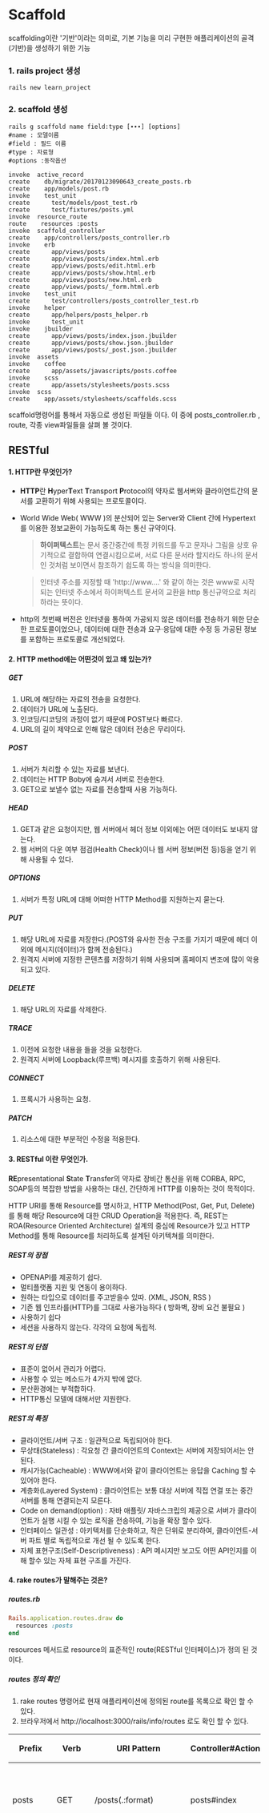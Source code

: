 # Scaffold
scaffolding이란 '기반'이라는 의미로, 기본 기능을 미리 구현한 애플리케이션의 골격(기반)을 생성하기 위한 기능

### 1. rails project 생성
```vim
rails new learn_project
```
### 2. scaffold 생성
```vim
rails g scaffold name field:type [∙∙∙] [options] 
#name : 모델이름
#field : 필드 이름
#type : 자료형
#options :동작옵션
```
```vim
invoke  active_record
create    db/migrate/20170123090643_create_posts.rb
create    app/models/post.rb
invoke    test_unit
create      test/models/post_test.rb
create      test/fixtures/posts.yml
invoke  resource_route
route    resources :posts
invoke  scaffold_controller
create    app/controllers/posts_controller.rb
invoke    erb
create      app/views/posts
create      app/views/posts/index.html.erb
create      app/views/posts/edit.html.erb
create      app/views/posts/show.html.erb
create      app/views/posts/new.html.erb
create      app/views/posts/_form.html.erb
invoke    test_unit
create      test/controllers/posts_controller_test.rb
invoke    helper
create      app/helpers/posts_helper.rb
invoke      test_unit
invoke    jbuilder
create      app/views/posts/index.json.jbuilder
create      app/views/posts/show.json.jbuilder
create      app/views/posts/_post.json.jbuilder
invoke  assets
invoke    coffee
create      app/assets/javascripts/posts.coffee
invoke    scss
create      app/assets/stylesheets/posts.scss
invoke  scss
create    app/assets/stylesheets/scaffolds.scss
```
scaffold명령어를 통해서 자동으로 생성된 파일들 이다. 이 중에 posts_controller.rb , route, 각종 view파일들을 살펴 볼 것이다.


## RESTful
#### 1. HTTP란 무엇인가?
* **HTTP**란 **H**yper**T**ext **T**ransport **P**rotocol의 약자로 웹서버와 클라이언트간의 문서를 교환하기 위해 사용되는 프로토콜이다.

* World Wide Web( WWW )의 분산되어 있는 Server와 Client 간에 Hypertext를 이용한 정보교환이 가능하도록 하는 통신 규약이다.
 	> **하이퍼텍스트**는 문서 중간중간에 특정 키워드를 두고 문자나 그림을 상호 유기적으로 결합하여 연결시킴으로써, 서로 다른 문서라 할지라도 하나의 문서인 것처럼 보이면서 참조하기 쉽도록 하는 방식을 의미한다.

	> 인터넷 주소를 지정할 때 'http://www....' 와 같이 하는 것은 www로 시작되는 인터넷 주소에서 하이퍼텍스트 문서의 교환을 http 통신규약으로 처리하라는 뜻이다.

* http의 첫번째 버전은 인터넷을 통하여 가공되지 않은 데이터를 전송하기 위한 단순한 프로토콜이었으나, 데이터에 대한 전송과 요구·응답에 대한 수정 등 가공된 정보를 포함하는 프로토콜로 개선되었다.

#### 2. HTTP method에는 어떤것이 있고 왜 있는가?

##### GET
 1. URL에 해당하는 자료의 전송을 요청한다.
 2. 데이터가 URL에 노출된다.
 3. 인코딩/디코딩의 과정이 없기 때문에 POST보다 빠르다.
 4. URL의 길이 제약으로 인해 많은 데이터 전송은 무리이다.

##### POST
 1. 서버가 처리할 수 있는 자료를 보낸다.
 2. 데이터는 HTTP Boby에 숨겨서 서버로 전송한다.
 3. GET으로 보낼수 없는 자료를 전송할때 사용 가능하다.

##### HEAD
 1. GET과 같은 요청이지만, 웹 서버에서 헤더 정보 이외에는 어떤 데이터도 보내지 않는다.
 2. 웹 서버의 다운 여부 점검(Health Check)이나 웹 서버 정보(버전 등)등을 얻기 위해 사용될 수 있다.

##### OPTIONS
 1. 서버가 특정 URL에 대해 어떠한 HTTP Method를 지원하는지 묻는다.

##### PUT
 1. 해당 URL에 자료를 저장한다.(POST와 유사한 전송 구조를 가지기 때문에 헤더 이외에 메시지(데이터)가 함께 전송된다.)
 2. 원격지 서버에 지정한 콘텐츠를 저장하기 위해 사용되며 홈페이지 변조에 많이 악용되고 있다. 

##### DELETE
 1. 해당 URL의 자료를 삭제한다.

##### TRACE
 1. 이전에 요청한 내용을 들을 것을 요청한다.
 2. 원격지 서버에 Loopback(루프백) 메시지를 호출하기 위해 사용된다. 

##### CONNECT
 1. 프록시가 사용하는 요청.

##### PATCH
 1. 리소스에 대한 부분적인 수정을 적용한다.

#### 3. RESTful 이란 무엇인가.
**RE**presentational **S**tate **T**ransfer의 약자로 장비간 통신을 위해 CORBA, RPC, SOAP등의 복잡한 방법을 사용하는 대신, 간단하게 HTTP를 이용하는 것이 목적이다.

HTTP URI를 통해 Resource를 명시하고, HTTP Method(Post, Get, Put, Delete)를 통해 해당 Resource에 대한 CRUD Operation을 적용한다. 즉, REST는 ROA(Resource Oriented Architecture) 설계의 중심에 Resource가 있고 HTTP Method를 통해 Resource를 처리하도록 설계된 아키텍쳐를 의미한다.

##### REST의 장점

- OPENAPI를 제공하기 쉽다.
- 멀티플랫폼 지원 및 연동이 용이하다.
- 원하는 타입으로 데이터를 주고받을수 있따. (XML, JSON, RSS )
- 기존 웹 인프라를(HTTP)를 그대로 사용가능하다 ( 방화벽, 장비 요건 불필요 )
- 사용하기 쉽다
- 세션을 사용하지 않는다. 각각의 요청에 독립적.

##### REST의 단점

- 표준이 없어서 관리가 어렵다.
- 사용할 수 있는 메소드가 4가지 밖에 없다.
- 분산환경에는 부적합하다.
- HTTP통신 모델에 대해서만 지원한다.

##### REST의 특징

- 클라이언트/서버 구조 : 일관적으로 독립되어야 한다.
- 무상태(Stateless) : 각요청 간 클라이언트의 Context는 서버에 저장되어서는 안 된다.
- 캐시가능(Cacheable) : WWW에서와 같이 클라이언트는 응답을 Caching 할 수 있어야 한다.
- 계층화(Layered System) : 클라이언트는 보통 대상 서버에 직접 연결 또는 중간 서버를 통해 연결되는지 모른다.
- Code on demand(option) : 자바 애플릿/ 자바스크립의 제공으로 서버가 클라이언트가 실행   시킬 수 있는 로직을 전송하여, 기능을 확장 할수 있다.
- 인터페이스 일관성 : 아키텍처를 단순화하고, 작은 단위로 분리하여, 클라이언트-서버 파트    별로 독립적으로 개선 될 수 있도록 한다.
- 자체 표현구조(Self-Descriptiveness) : API 메시지만 보고도 어떤 API인지를 이해 할수 있는 자체 표현 구조를 가진다.

#### 4. rake routes가 말해주는 것은?

#####  routes.rb
```ruby
Rails.application.routes.draw do
  resources :posts
end
```
resources 메서드로 resource의 표준적인 route(RESTful 인터페이스)가 정의 된 것이다.

#####  routes 정의 확인

1. rake routes 명령어로 현재 애플리케이션에 정의된 route를 목록으로 확인 할 수 있다.
2. 브라우저에서 http://localhost:3000/rails/info/routes 로도 확인 할 수 있다.

|Prefix| Verb |  URI Pattern | Controller#Action | 역할 |
|--------|--------|--------|--------|--------------|
|posts| GET  | /posts(.:format) | posts#index  | 목록 화면 표시|
| 	   | POST | /posts(.:format) | posts#create | 새로운 데이터 등록화면의 입력을 받아 데이터 등록 처리|
|new_post| GET | /posts/new(.:format)| posts#new | 새로운 데이터 등록 화면 표시 |
| edit_post | GET | /posts/:id/edit(.:format) | posts#edit | 수정 화면 표시|
| post | GET | /posts/:id(.:format) | posts#show | 개별 상세 화면 표시 |
|      | PATCH | /posts/:id(.:format) | posts#update | 수정화면의 입력을 받아 수정 처리|
|      | PUT | /posts/:id(.:format) | posts#update |	|
|      | DELETE | /posts/:id(.:format) | posts#destroy | 목록화면에서 지정된 데이터 제거처리|


## controller와 view파일 살펴보기
### View Helper


웹 애플리케이션에서의 폼(Form)은 유저 입력을 받기 위해서는 필수인 인터페이스입니다. 하지만 폼의 각 요소들의 명명법과 수많은 속성들 탓에 폼의 마크업은 쉽게 복잡해지고, 관리하기 어려워집니다. 그래서 Rails에서는 폼 마크업을 생성하기 위한 뷰 헬퍼를 제공하고, 이런 번잡한 작업을 할 필요를 없앴습니다.

템플릿 파일을 작성할 때 도움을 주는 메서드를 의미한다. 뷰 헬퍼를 이용하면 입력 양식 요소 생성을 비롯해 문자열 또는 숫자 정형화, 인코딩 처리 등 뷰에서 자주 사용되는 처리를 손쉽게 할 수 있습니다. 또한 뷰 헬퍼에는 모델 또는 라우터를 연동하는 등 Rails 자체와 함께 이용할 수 있는 기능이 많다.


### 1. index 액션
```ruby
class PostsController < ApplicationController
  def index
    @posts = Post.all
  end
end
```
Post.all은 현재 데이터베이스에 있는 모든 글(posts) 정보를 Post 모델로 반환하는 메소드 입니다. 이 호출의 결과는 글(post)의 배열이고 @posts 변수에 저장됩니다.
```erb
#index.html.erb

<p id="notice"><%= notice %></p>

<h1>Posts</h1>

<table>
  <thead>
    <tr>
      <th>Title</th>
      <th>Content</th>
      <th colspan="3"></th>
    </tr>
  </thead>

  <tbody>
    <% @posts.each do |post| %>
      <tr>
        <td><%= post.title %></td>
        <td><%= post.content %></td>
        <td><%= link_to 'Show', post %></td>
        <td><%= link_to 'Edit', edit_post_path(post) %></td>
        <td><%= link_to 'Destroy', post, method: :delete, data: { confirm: 'Are you sure?' } %></td>
      </tr>
    <% end %>
  </tbody>
</table>

<br>

<%= link_to 'New Post', new_post_path %>
```
index 뷰는 @posts 배열을 순환하면서 내용과 링크를 보여줍니다.

##### view helper
* `link_to(body, url [ , html_options])`는 세부 항목에 대한 링크를 만듭니다.
 > body : 링크 텍스트
 > url : 링크 대상 경로(or 매개변수정보)
 > html_options : 태그에 적용할 옵션정보

* 
```erb
   <%= link_to 'Show', post %>
```
* 이 부분에서 post는 each메서드에서 @posts변수로 부터 얻은 각각의 요소이다.
* `link_to` 메서드의 링크 대상 경로에 모델 객체를 적용하면 rails는 객체를 나타내는 id속성(post.id)를 사용한다. 따라서 "/posts/1"과 같은 경로가 생성된다.

* 
```erb
<%= link_to 'Edit', edit_post_path(post) %>
```
* edit_post_path 와 new_post_path 는 레일즈가 제공하는 RESTfule 라우팅 부분입니다. resources 메서드를 호출할 때 자동으로 사용되는 뷰 헬퍼이다.
* 
```erb
<%= link_to 'Destroy', post, method: :delete, data: { confirm: 'Are you sure?' } %>
```
* data-confirm옵션을 지정하면 링크를 클릭할 때 확인 대화상자가 표시된다.
* HTTP GET이외의 것으로 요청을 할때 method로 지정할 수 있다. method: :delete는 HTTP DELETE 메소드를 사용한다는 것이다.

### 2. Show 액션

```ruby
#posts_controller.rb

class PostsController < ApplicationController
  before_action :set_post, only: [:show, :edit, :update, :destroy]

  def show
  end

  private
    def set_post
      @post = Post.find(params[:id])
    end

end
```
* `before_action method, only: action` 는 action 메서드가 실행되기 전에 실행할 메서드를 지정하는 메서드 입니다.
> method: 필터로 실행되는 메서드
> action: 필터를 적용할 액션 메서드
	
    여기서는 show액션이 실행되기 전에 set_post가 실행됩니다.

* private는 액션으로 호출되지 않도록 해준다. 그래서 filter method에서 처리하는 내용을 private에 선언된 것이다.

* url에서 전달받은 매개변수(id)를 추출할 수 있게 하는 것이 `params` method이며 이 매개변수(id)를 키로 Posts테이블을 검색하는 것이 `find`method의 역할이다. 즉, set_post는 매개변수(id)를 추출해 Posts테이블을 검색하고 결과를 @post에 저장하는 method이다.

```erb
#show.html.erb

<p id="notice"><%= notice %></p>

<p>
  <strong>Title:</strong>
  <%= @post.title %>
</p>

<p>
  <strong>Content:</strong>
  <%= @post.content %>
</p>

<%= link_to 'Edit', edit_post_path(@post) %> |
<%= link_to 'Back', posts_path %>

```
##### view helper
index와 동일함.


### 3. New / Create 액션

```ruby
class PostsController < ApplicationController
  before_action :set_post, only: [:show, :edit, :update, :destroy]

  def new
    @post = Post.new
  end

  def create
    @post = Post.new(post_params)

    respond_to do |format|
      if @post.save
        format.html { redirect_to @post, notice: 'Post was successfully created.' }
        format.json { render :show, status: :created, location: @post }
      else
        format.html { render :new }
        format.json { render json: @post.errors, status: :unprocessable_entity }
      end
    end
  end

  private
    def set_post
      @post = Post.find(params[:id])
    end

    def post_params
      params.require(:post).permit(:title, :content)
    end
end
```
입력 양식을 출력하는 new action, 버튼을 클릭했을때 호출되는 데이터 등록 처리를 하는 create action이 있다.

* new action은 `@post = Post.new` 비어있는 post객체를 생성하며, 이때 생성되는 객체로 템플릿파일(new.html.erb)에서 모델의 속성을 알 수 있다.
* post_params는 입력양식으로 부터 입력받은 데이터를 추출할 때 사용된다.
* create action에서 `post = Post.new(post_params)`는 hash값이 모델에 대응되는 속성으로 한꺼번에 설정이되며, 오류가 발생할때 템플릿으로 피드백 하는게 가능하다.
* ```ruby
respond_to do |format|
	if @post.save
    	format.html { redirect_to @post, notice: 'Post was successfully created.' }
    	format.json { render :show, status: :created, location: @post }
	else
    	format.html { render :new }
    	format.json { render json: @post.errors, status: :unprocessable_entity }
	end
end
```
* `respond_to`메소드로 지정된 형식으로 템플릿이 출력되는 형태이다. 
=> html이라면 new.html.erb를 호출하고, json이라면 @post.errors에 JSON형식으로 바꾸어 출력한다. 
* `.save` 메소드는 데이터베이스와 관련된 처리의 결과를 true or false로 반환한다. 이러한 성질을 이용해서 저장성공여부를 확인하고 성공한 경우와 아닌 경우를 나눠서 처리한 것이다.
* `redirect_to url [, option]`는 매겨변수로 지정한 url로 이동하게 만든 것이다.


```erb
#_form.html.erb
<%= form_for(post) do |f| %>
  <% if post.errors.any? %>
    <div id="error_explanation">
      <h2><%= pluralize(post.errors.count, "error") %> prohibited this post from being saved:</h2>

      <ul>
      <% post.errors.full_messages.each do |message| %>
        <li><%= message %></li>
      <% end %>
      </ul>
    </div>
  <% end %>

  <div class="field">
    <%= f.label :title %>
    <%= f.text_field :title %>
  </div>

  <div class="field">
    <%= f.label :content %>
    <%= f.text_area :content %>
  </div>

  <div class="actions">
    <%= f.submit %>
  </div>
<% end %>

```
* **부분 템플릿**은  메인 템플릿에서 불러들이는 템플릿이다.
`_<이름>.html.erb`형태로 파일이름 앞에 `_`가 붙여야한다.
> form에쓰인 입력양식은 신규등록(new)/수정(update)페이지에서 공통으로 사용하기 때문에 따로 빼서 사용함으로써 코드의 중복입력을 피한 것이다. 

	##### view helper
```erb
<%= form_for(post) do |f| %>
# -------- 생략 -------
  <div class="field">
    <%= f.label :content %>
    <%= f.text_area :content %>
  </div>

  <div class="actions">
    <%= f.submit %>
  </div>
<% end %>
```
* 모델과 연동되는 입력 양식을 생성할 때 사용
```
form_for(model) do |f|
	--입력 양식--
end
```
	1. 입력값을 모델의 속성으로 변환
	2. 수정, 오류가 발생할때ㅐ 모델의 현재값을 입력 양식에 출력

* form_for블록 내부에서 `f.label`, `f.text_filed(f.text_area)`,  `f.data_select`, `f.check_box`, `f.submit`등의 메소드를 호출함.

	form for내부에서 사용할 수 있는 뷰 헬퍼로 각각 모델과 관련된 라벨, 텍스트상자, 날짜 선택 상자, 체크박스, 제출버튼을 생성한다.

```erb
#new.html.erb

<h1>New Post</h1>

<%= render 'form', post: @post %>

<%= link_to 'Back', posts_path %>
```
`<%= render 'form', post: @post %>` render를 통해서 부분템플릿 호출을 하고 있다.


### 4. Edit / Update 액션

```ruby
class PostsController < ApplicationController
  before_action :set_post, only: [:show, :edit, :update, :destroy]

  def edit
  end

  def update
    respond_to do |format|
      if @post.update(post_params)
        format.html { redirect_to @post, notice: 'Post was successfully updated.' }
        format.json { render :show, status: :ok, location: @post }
      else
        format.html { render :edit }
        format.json { render json: @post.errors, status: :unprocessable_entity }
      end
    end
  end

  private
    
    def set_post
      @post = Post.find(params[:id])
    end
    
    def post_params
      params.require(:post).permit(:title, :content)
    end
end
```
수정화면은 편집 입력 양식을 출력하는 edit액션과 데이터 수정처리를 수행하는 update액션으로 연결되어있다.

* `update`메소드는 매개변수로 받은 값을 사용해 데이터를 변경하고 결과를 데이터베이스에 저장한다. update도 save와 마찬가지로 수정성공여부를 true or false값을 반환한다. 

```erb
#edit.html.erb
<h1>Editing Post</h1>

<%= render 'form', post: @post %>

<%= link_to 'Show', @post %> |
<%= link_to 'Back', posts_path %>
```
*이 외의 것은 앞에서 다 설명됨*

### Destroy 액션


```ruby
class PostsController < ApplicationController
  before_action :set_post, only: [:show, :edit, :update, :destroy]

  def destroy
    @post.destroy
    respond_to do |format|
      format.html { redirect_to posts_url, notice: 'Post was successfully destroyed.' }
      format.json { head :no_content }
    end
  end

  private
  
    def set_post
      @post = Post.find(params[:id])
    end

end
```
destroy 액션은 id매개변수를 키로 객체를 추출하고 이를 제거한다. 데이터를 제가할때는 `.destroy`메소드를 사용한다.



